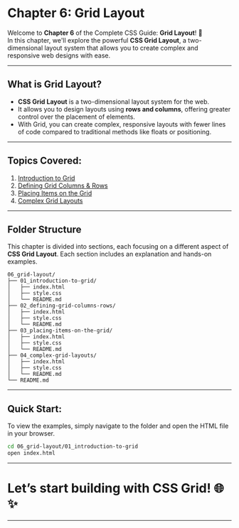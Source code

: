 # Chapter 6: Grid Layout

Welcome to **Chapter 6** of the Complete CSS Guide: **Grid Layout**! 🚀  
In this chapter, we'll explore the powerful **CSS Grid Layout**, a two-dimensional layout system that allows you to create complex and responsive web designs with ease.

---

## What is Grid Layout?

- **CSS Grid Layout** is a two-dimensional layout system for the web.
- It allows you to design layouts using **rows and columns**, offering greater control over the placement of elements.
- With Grid, you can create complex, responsive layouts with fewer lines of code compared to traditional methods like floats or positioning.

---

## Topics Covered:

1. [Introduction to Grid](./01_introduction-to-grid/)
2. [Defining Grid Columns & Rows](./02_defining-grid-columns-rows/)
3. [Placing Items on the Grid](./03_placing-items-on-the-grid/)
4. [Complex Grid Layouts](./04_complex-grid-layouts/)

---

## Folder Structure

This chapter is divided into sections, each focusing on a different aspect of **CSS Grid Layout**. Each section includes an explanation and hands-on examples.

```plaintext
06_grid-layout/
├── 01_introduction-to-grid/
│   ├── index.html
│   ├── style.css
│   └── README.md
├── 02_defining-grid-columns-rows/
│   ├── index.html
│   ├── style.css
│   └── README.md
├── 03_placing-items-on-the-grid/
│   ├── index.html
│   ├── style.css
│   └── README.md
├── 04_complex-grid-layouts/
│   ├── index.html
│   ├── style.css
│   └── README.md
└── README.md
```

---

## Quick Start:

To view the examples, simply navigate to the folder and open the HTML file in your browser.

```bash
cd 06_grid-layout/01_introduction-to-grid
open index.html
```

---

# Let’s start building with CSS Grid! 🌐✨

---
